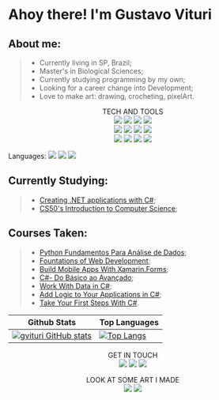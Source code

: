 # Ahoy there! **I'm Gustavo Vituri**

## About me:
> - Currently living in SP, Brazil;
> - Master's in Biological Sciences;
> - Currently studying programming by my own;
> - Looking for a career change into Development; 
> - Love to make art: drawing, crocheting, pixelArt.

<p align="center">
TECH AND TOOLS
<br>
<img src="https://img.shields.io/badge/c%23-%23239120.svg?style=for-the-badge&logo=c-sharp&logoColor=white"></img>
<img src="https://img.shields.io/badge/python-3670A0?style=for-the-badge&logo=python&logoColor=ffdd54"></img>
<img src="https://img.shields.io/badge/ruby-%23CC342D.svg?style=for-the-badge&logo=ruby&logoColor=white"></img>
<img src="https://img.shields.io/badge/javascript-%23323330.svg?style=for-the-badge&logo=javascript&logoColor=%23F7DF1E"></img>
<br>
<img src="https://img.shields.io/badge/html5-%23E34F26.svg?style=for-the-badge&logo=html5&logoColor=white"></img>
<img src="https://img.shields.io/badge/css3-%231572B6.svg?style=for-the-badge&logo=css3&logoColor=white"></img>
<img src="https://img.shields.io/badge/Xamarin-3199DC?style=for-the-badge&logo=xamarin&logoColor=white"></img>
<img src="https://img.shields.io/badge/sqlite-%2307405e.svg?style=for-the-badge&logo=sqlite&logoColor=white"></img>
<br>
<img src="https://img.shields.io/badge/git-%23F05033.svg?style=for-the-badge&logo=git&logoColor=white"></img>
<img src="https://img.shields.io/badge/github-%23121011.svg?style=for-the-badge&logo=github&logoColor=white"></img>
<img src="https://img.shields.io/badge/Visual%20Studio%20Code-0078d7.svg?style=for-the-badge&logo=visual-studio-code&logoColor=white"></img>
<img src="https://img.shields.io/badge/Visual%20Studio-5C2D91.svg?style=for-the-badge&logo=visual-studio&logoColor=white"></img>
<br>

Languages:
<img src="https://cdn3.iconfinder.com/data/icons/142-mini-country-flags-16x16px/32/flag-brazil2x.png"></img>
<img src="https://cdn3.iconfinder.com/data/icons/142-mini-country-flags-16x16px/32/flag-usa2x.png"></img>
<img src="https://cdn3.iconfinder.com/data/icons/142-mini-country-flags-16x16px/32/flag-spain2x.png"></img>
<br>

## Currently Studying:
> - [Creating .NET applications with C#](https://docs.microsoft.com/pt-br/learn/paths/build-dotnet-applications-csharp/);
> - [CS50's Introduction to Computer Science](https://learning.edx.org/course/course-v1:HarvardX+CS50+X/home);

## Courses Taken:
> - [Python Fundamentos Para Análise de Dados](https://www.datascienceacademy.com.br/cursosgratuitos);
> - [Fountations of Web Development](https://www.theodinproject.com/paths/foundations/courses/foundations);
> - [Build Mobile Apps With Xamarin.Forms](https://docs.microsoft.com/en-us/learn/paths/build-mobile-apps-with-xamarin-forms/);
> - [C#- Do Básico ao Avançado](https://www.udemy.com/course/curso-c-sharp/);
> - [Work With Data in C#](https://docs.microsoft.com/en-us/learn/paths/csharp-data/);
> - [Add Logic to Your Applications in C#](https://docs.microsoft.com/en-us/learn/paths/csharp-logic/);
> - [Take Your First Steps With C#](https://docs.microsoft.com/en-us/learn/paths/csharp-first-steps/).

| Github Stats | Top Languages |
| --- | --- |
| [![gvituri GitHub stats](https://github-readme-stats.vercel.app/api?username=gvituri&show_icons=true&theme=dark)](https://github.com/gvituri/github-readme-stats&show_icons=true&theme=dark&count_private=true) | [![Top Langs](https://github-readme-stats.vercel.app/api/top-langs/?username=gvituri&hide=assembly,dart,pascal,pawn,java&layout=compact&theme=dark)](https://github.com/gvituri/github-readme-stats&count_private=true) |

<p align="center">
GET IN TOUCH
<br>
<a target="_blank" href="https://www.linkedin.com/in/gustavo-vituri-017254215/"><img src="https://img.shields.io/badge/-LinkedIn-0077B5?style=for-the-badge&logo=Linkedin&logoColor=white"></img></a>
<a target="_blank" href="https://twitter.com/GustavoVituri"><img src="https://img.shields.io/badge/-Twitter-1DA1F2?style=for-the-badge&logo=Twitter&logoColor=white"></img></a>
<a target="_blank" href="mailto:gustavovituri@gmail.com"><img src="https://img.shields.io/badge/-Gmail-D14836?style=for-the-badge&logo=Gmail&logoColor=white"></img></a>
<br>
<p align="center">
LOOK AT SOME ART I MADE
<br>
<a target="_blank" href="https://gvituri.itch.io/"><img src="https://img.shields.io/badge/Itch-%23FF0B34.svg?style=for-the-badge&logo=Itch.io&logoColor=white"></img></a>
<a target="_blank" href="https://www.behance.net/gustavovituri"><img src="https://img.shields.io/badge/Behance-1769ff?style=for-the-badge&logo=behance&logoColor=white"></img></a>
<br>
